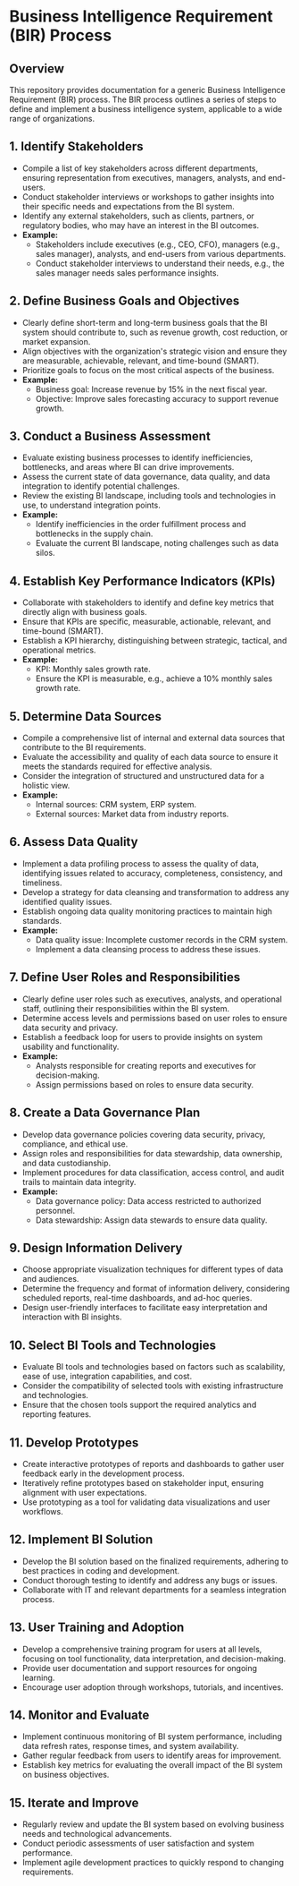# Business Intelligence Requirement (BIR) Process

## Overview

This repository provides documentation for a generic Business Intelligence Requirement (BIR) process. The BIR process outlines a series of steps to define and implement a business intelligence system, applicable to a wide range of organizations.

## 1. Identify Stakeholders

- Compile a list of key stakeholders across different departments, ensuring representation from executives, managers, analysts, and end-users.
- Conduct stakeholder interviews or workshops to gather insights into their specific needs and expectations from the BI system.
- Identify any external stakeholders, such as clients, partners, or regulatory bodies, who may have an interest in the BI outcomes.
- **Example:**
    - Stakeholders include executives (e.g., CEO, CFO), managers (e.g., sales manager), analysts, and end-users from various departments.
    - Conduct stakeholder interviews to understand their needs, e.g., the sales manager needs sales performance insights.

## 2. Define Business Goals and Objectives

- Clearly define short-term and long-term business goals that the BI system should contribute to, such as revenue growth, cost reduction, or market expansion.
- Align objectives with the organization's strategic vision and ensure they are measurable, achievable, relevant, and time-bound (SMART).
- Prioritize goals to focus on the most critical aspects of the business.
- **Example:**
    - Business goal: Increase revenue by 15% in the next fiscal year.
    - Objective: Improve sales forecasting accuracy to support revenue growth.

## 3. Conduct a Business Assessment

- Evaluate existing business processes to identify inefficiencies, bottlenecks, and areas where BI can drive improvements.
- Assess the current state of data governance, data quality, and data integration to identify potential challenges.
- Review the existing BI landscape, including tools and technologies in use, to understand integration points.
- **Example:**
    - Identify inefficiencies in the order fulfillment process and bottlenecks in the supply chain.
    - Evaluate the current BI landscape, noting challenges such as data silos.

## 4. Establish Key Performance Indicators (KPIs)

- Collaborate with stakeholders to identify and define key metrics that directly align with business goals.
- Ensure that KPIs are specific, measurable, actionable, relevant, and time-bound (SMART).
- Establish a KPI hierarchy, distinguishing between strategic, tactical, and operational metrics.
- **Example:**
    - KPI: Monthly sales growth rate.
    - Ensure the KPI is measurable, e.g., achieve a 10% monthly sales growth rate.

## 5. Determine Data Sources

- Compile a comprehensive list of internal and external data sources that contribute to the BI requirements.
- Evaluate the accessibility and quality of each data source to ensure it meets the standards required for effective analysis.
- Consider the integration of structured and unstructured data for a holistic view.
- **Example:**
    - Internal sources: CRM system, ERP system.
    - External sources: Market data from industry reports.

## 6. Assess Data Quality

- Implement a data profiling process to assess the quality of data, identifying issues related to accuracy, completeness, consistency, and timeliness.
- Develop a strategy for data cleansing and transformation to address any identified quality issues.
- Establish ongoing data quality monitoring practices to maintain high standards.
- **Example:**
    - Data quality issue: Incomplete customer records in the CRM system.
    - Implement a data cleansing process to address these issues.

## 7. Define User Roles and Responsibilities

- Clearly define user roles such as executives, analysts, and operational staff, outlining their responsibilities within the BI system.
- Determine access levels and permissions based on user roles to ensure data security and privacy.
- Establish a feedback loop for users to provide insights on system usability and functionality.
- **Example:**
    - Analysts responsible for creating reports and executives for decision-making.
    - Assign permissions based on roles to ensure data security.

## 8. Create a Data Governance Plan

- Develop data governance policies covering data security, privacy, compliance, and ethical use.
- Assign roles and responsibilities for data stewardship, data ownership, and data custodianship.
- Implement procedures for data classification, access control, and audit trails to maintain data integrity.
- **Example:**
    - Data governance policy: Data access restricted to authorized personnel.
    - Data stewardship: Assign data stewards to ensure data quality.

## 9. Design Information Delivery

- Choose appropriate visualization techniques for different types of data and audiences.
- Determine the frequency and format of information delivery, considering scheduled reports, real-time dashboards, and ad-hoc queries.
- Design user-friendly interfaces to facilitate easy interpretation and interaction with BI insights.

## 10. Select BI Tools and Technologies

- Evaluate BI tools and technologies based on factors such as scalability, ease of use, integration capabilities, and cost.
- Consider the compatibility of selected tools with existing infrastructure and technologies.
- Ensure that the chosen tools support the required analytics and reporting features.

## 11. Develop Prototypes

- Create interactive prototypes of reports and dashboards to gather user feedback early in the development process.
- Iteratively refine prototypes based on stakeholder input, ensuring alignment with user expectations.
- Use prototyping as a tool for validating data visualizations and user workflows.

## 12. Implement BI Solution

- Develop the BI solution based on the finalized requirements, adhering to best practices in coding and development.
- Conduct thorough testing to identify and address any bugs or issues.
- Collaborate with IT and relevant departments for a seamless integration process.

## 13. User Training and Adoption

- Develop a comprehensive training program for users at all levels, focusing on tool functionality, data interpretation, and decision-making.
- Provide user documentation and support resources for ongoing learning.
- Encourage user adoption through workshops, tutorials, and incentives.

## 14. Monitor and Evaluate

- Implement continuous monitoring of BI system performance, including data refresh rates, response times, and system availability.
- Gather regular feedback from users to identify areas for improvement.
- Establish key metrics for evaluating the overall impact of the BI system on business objectives.

## 15. Iterate and Improve

- Regularly review and update the BI system based on evolving business needs and technological advancements.
- Conduct periodic assessments of user satisfaction and system performance.
- Implement agile development practices to quickly respond to changing requirements.
